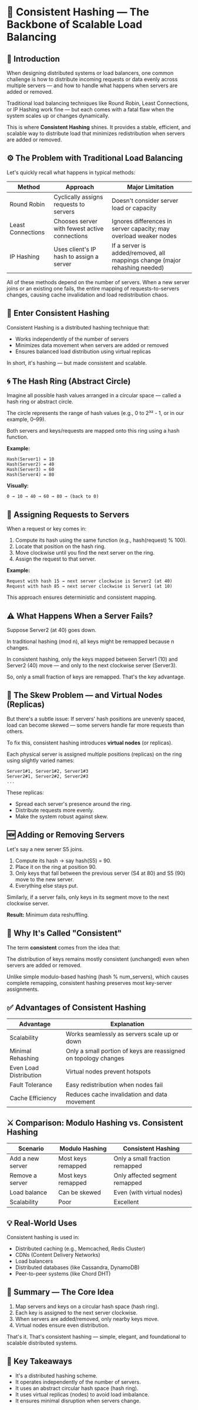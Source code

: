 # 🔁 Consistent Hashing — The Backbone of Scalable Load Balancing

## 🔹 Introduction

When designing distributed systems or load balancers, one common challenge is how to distribute incoming requests or data evenly across multiple servers — and how to handle what happens when servers are added or removed.

Traditional load balancing techniques like Round Robin, Least Connections, or IP Hashing work fine — but each comes with a fatal flaw when the system scales up or changes dynamically.

This is where **Consistent Hashing** shines. It provides a stable, efficient, and scalable way to distribute load that minimizes redistribution when servers are added or removed.

## ⚙️ The Problem with Traditional Load Balancing

Let's quickly recall what happens in typical methods:

| Method | Approach | Major Limitation |
|--------|----------|------------------|
| Round Robin | Cyclically assigns requests to servers | Doesn't consider server load or capacity |
| Least Connections | Chooses server with fewest active connections | Ignores differences in server capacity; may overload weaker nodes |
| IP Hashing | Uses client's IP hash to assign a server | If a server is added/removed, all mappings change (major rehashing needed) |

All of these methods depend on the number of servers.
When a new server joins or an existing one fails, the entire mapping of requests-to-servers changes, causing cache invalidation and load redistribution chaos.

## 🔹 Enter Consistent Hashing

Consistent Hashing is a distributed hashing technique that:

- Works independently of the number of servers
- Minimizes data movement when servers are added or removed
- Ensures balanced load distribution using virtual replicas

In short, it's hashing — but made consistent and scalable.

## 🌀 The Hash Ring (Abstract Circle)

Imagine all possible hash values arranged in a circular space — called a hash ring or abstract circle.

The circle represents the range of hash values (e.g., 0 to 2³² - 1, or in our example, 0–99).

Both servers and keys/requests are mapped onto this ring using a hash function.

**Example:**

```
Hash(Server1) = 10
Hash(Server2) = 40
Hash(Server3) = 60
Hash(Server4) = 80

```

**Visually:**

```
0 → 10 → 40 → 60 → 80 → (back to 0)

 ```



## 🧭 Assigning Requests to Servers

When a request or key comes in:

1. Compute its hash using the same function (e.g., hash(request) % 100).
2. Locate that position on the hash ring.
3. Move clockwise until you find the next server on the ring.
4. Assign the request to that server.

**Example:**

```
Request with hash 15 → next server clockwise is Server2 (at 40)
Request with hash 85 → next server clockwise is Server1 (at 10)

```

This approach ensures deterministic and consistent mapping.

## ⚠️ What Happens When a Server Fails?

Suppose Server2 (at 40) goes down.

In traditional hashing (mod n), all keys might be remapped because n changes.

In consistent hashing, only the keys mapped between Server1 (10) and Server2 (40) move — and only to the next clockwise server (Server3).

So, only a small fraction of keys are remapped.
That's the key advantage.

## 🧩 The Skew Problem — and Virtual Nodes (Replicas)

But there's a subtle issue:
If servers' hash positions are unevenly spaced, load can become skewed — some servers handle far more requests than others.

To fix this, consistent hashing introduces **virtual nodes** (or replicas).

Each physical server is assigned multiple positions (replicas) on the ring using slightly varied names:

```
Server1#1, Server1#2, Server1#3
Server2#1, Server2#2, Server2#3
...

```


These replicas:
- Spread each server's presence around the ring.
- Distribute requests more evenly.
- Make the system robust against skew.

## 🆕 Adding or Removing Servers

Let's say a new server S5 joins.

1. Compute its hash → say hash(S5) = 90.
2. Place it on the ring at position 90.
3. Only keys that fall between the previous server (S4 at 80) and S5 (90) move to the new server.
4. Everything else stays put.

Similarly, if a server fails, only keys in its segment move to the next clockwise server.

**Result:** Minimum data reshuffling.

## 🧮 Why It's Called "Consistent"

The term **consistent** comes from the idea that:

The distribution of keys remains mostly consistent (unchanged) even when servers are added or removed.

Unlike simple modulo-based hashing (hash % num_servers), which causes complete remapping, consistent hashing preserves most key-server assignments.

## ✅ Advantages of Consistent Hashing

| Advantage | Explanation |
|-----------|-------------|
| Scalability | Works seamlessly as servers scale up or down |
| Minimal Rehashing | Only a small portion of keys are reassigned on topology changes |
| Even Load Distribution | Virtual nodes prevent hotspots |
| Fault Tolerance | Easy redistribution when nodes fail |
| Cache Efficiency | Reduces cache invalidation and data movement |

## ⚔️ Comparison: Modulo Hashing vs. Consistent Hashing

| Scenario | Modulo Hashing | Consistent Hashing |
|----------|----------------|-------------------|
| Add a new server | Most keys remapped | Only a small fraction remapped |
| Remove a server | Most keys remapped | Only affected segment remapped |
| Load balance | Can be skewed | Even (with virtual nodes) |
| Scalability | Poor | Excellent |

## 💡 Real-World Uses

Consistent hashing is used in:

- Distributed caching (e.g., Memcached, Redis Cluster)
- CDNs (Content Delivery Networks)
- Load balancers
- Distributed databases (like Cassandra, DynamoDB)
- Peer-to-peer systems (like Chord DHT)

## 🧠 Summary — The Core Idea

1. Map servers and keys on a circular hash space (hash ring).
2. Each key is assigned to the next server clockwise.
3. When servers are added/removed, only nearby keys move.
4. Virtual nodes ensure even distribution.

That's it.
That's consistent hashing — simple, elegant, and foundational to scalable distributed systems.

## 🏁 Key Takeaways

- It's a distributed hashing scheme.
- It operates independently of the number of servers.
- It uses an abstract circular hash space (hash ring).
- It uses virtual replicas (nodes) to avoid load imbalance.
- It ensures minimal disruption when servers change.
